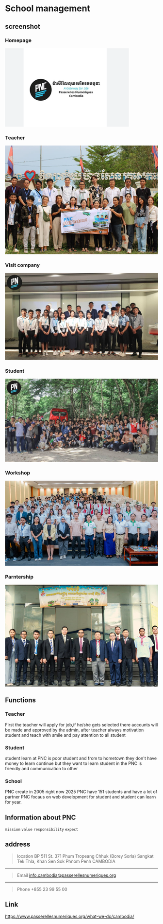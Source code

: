 # School management


## screenshot

### Homepage
![Dashot](image-6.png)


### Teacher
![Dashot](image-9.png)

### Visit company
![alt text](image-11.png)

### Student
![alt text](image-10.png)

### Workshop
![Dashot](image-7.png)

### Parntership
![alt text](image-8.png)

## Functions
### Teacher
First the teacher will apply for job,if he/she gets selected there accounts will be made and approved by the admin, after teacher always motivation student and teach with smile and pay attention to all student
### Student
student learn at PNC is poor student and from to hometown they don't have money to learn continue but they want to learn 
student in the PNC is friendly and communication to other
### School 
PNC create in 2005 right now 2025 PNC have 151 students
and have a lot of partner PNC focaus on web development for student and student can learn for year.
## Information about PNC
`mission`
`value`
`responsibility`
`expect`
## address
>location BP 511 St. 371 Phum Tropeang Chhuk (Borey Sorla) Sangkat Tek Thla, Khan Sen Sok
Phnom Penh CAMBODIA 
---
>Email info.cambodia@passerellesnumeriques.org

---
>Phone  +855 23 99 55 00

## Link
https://www.passerellesnumeriques.org/what-we-do/cambodia/




